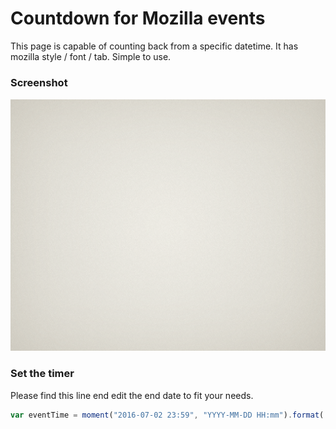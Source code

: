 # Countdown for Mozilla events
This page is capable of counting back from a specific datetime.
It has mozilla style / font / tab. Simple to use.

### Screenshot
![](https://raw.githubusercontent.com/gabrielmicko/mozilla-countdown/master/ss.png)

### Set the timer
Please find this line end edit the end date to fit your needs.
```javascript
var eventTime = moment("2016-07-02 23:59", "YYYY-MM-DD HH:mm").format('x');
```
